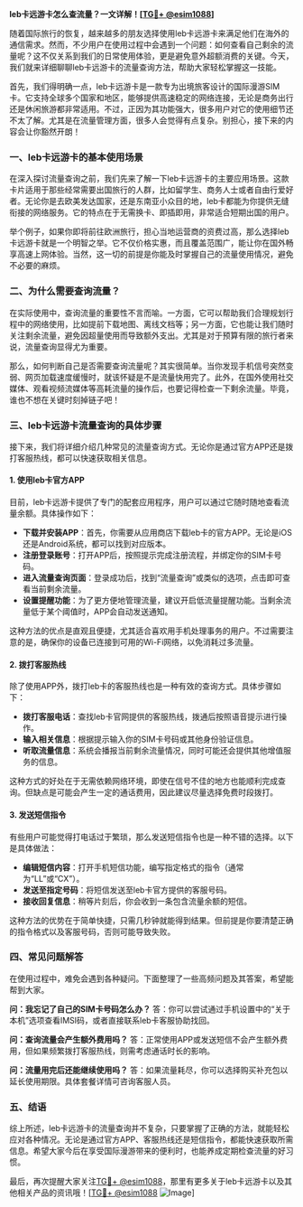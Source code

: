 **leb卡远游卡怎么查流量？一文详解！[[TG💪+ @esim1088](https://t.me/s/esim1088)]**

随着国际旅行的恢复，越来越多的朋友选择使用leb卡远游卡来满足他们在海外的通信需求。然而，不少用户在使用过程中会遇到一个问题：如何查看自己剩余的流量呢？这不仅关系到我们的日常使用体验，更是避免意外超额消费的关键。今天，我们就来详细聊聊leb卡远游卡的流量查询方法，帮助大家轻松掌握这一技能。

首先，我们得明确一点，leb卡远游卡是一款专为出境旅客设计的国际漫游SIM卡。它支持全球多个国家和地区，能够提供高速稳定的网络连接，无论是商务出行还是休闲旅游都非常适用。不过，正因为其功能强大，很多用户对它的使用细节还不太了解。尤其是在流量管理方面，很多人会觉得有点复杂。别担心，接下来的内容会让你豁然开朗！

### 一、leb卡远游卡的基本使用场景

在深入探讨流量查询之前，我们先来了解一下leb卡远游卡的主要应用场景。这款卡片适用于那些经常需要出国旅行的人群，比如留学生、商务人士或者自由行爱好者。无论你是去欧美发达国家，还是东南亚小众目的地，leb卡都能为你提供无缝衔接的网络服务。它的特点在于无需换卡、即插即用，非常适合短期出国的用户。

举个例子，如果你即将前往欧洲旅行，担心当地运营商的资费过高，那么选择leb卡远游卡就是一个明智之举。它不仅价格实惠，而且覆盖范围广，能让你在国外畅享高速上网体验。当然，这一切的前提是你能及时掌握自己的流量使用情况，避免不必要的麻烦。

### 二、为什么需要查询流量？

在实际使用中，查询流量的重要性不言而喻。一方面，它可以帮助我们合理规划行程中的网络使用，比如提前下载地图、离线文档等；另一方面，它也能让我们随时关注剩余流量，避免因超量使用而导致额外支出。尤其是对于预算有限的旅行者来说，流量查询显得尤为重要。

那么，如何判断自己是否需要查询流量呢？其实很简单。当你发现手机信号突然变弱、网页加载速度缓慢时，就该怀疑是不是流量快用完了。此外，在国外使用社交媒体、观看视频流媒体等高耗流量的操作后，也要记得检查一下剩余流量。毕竟，谁也不想在关键时刻掉链子吧！

### 三、leb卡远游卡流量查询的具体步骤

接下来，我们将详细介绍几种常见的流量查询方式。无论你是通过官方APP还是拨打客服热线，都可以快速获取相关信息。

#### 1. 使用leb卡官方APP

目前，leb卡远游卡提供了专门的配套应用程序，用户可以通过它随时随地查看流量余额。具体操作如下：

- **下载并安装APP**：首先，你需要从应用商店下载leb卡的官方APP。无论是iOS还是Android系统，都可以找到对应版本。
- **注册登录账号**：打开APP后，按照提示完成注册流程，并绑定你的SIM卡号码。
- **进入流量查询页面**：登录成功后，找到“流量查询”或类似的选项，点击即可查看当前剩余流量。
- **设置提醒功能**：为了更方便地管理流量，建议开启低流量提醒功能。当剩余流量低于某个阈值时，APP会自动发送通知。

这种方法的优点是直观且便捷，尤其适合喜欢用手机处理事务的用户。不过需要注意的是，确保你的设备已连接到可用的Wi-Fi网络，以免消耗过多流量。

#### 2. 拨打客服热线

除了使用APP外，拨打leb卡的客服热线也是一种有效的查询方式。具体步骤如下：

- **拨打客服电话**：查找leb卡官网提供的客服热线，拨通后按照语音提示进行操作。
- **输入相关信息**：根据提示输入你的SIM卡号码或其他身份验证信息。
- **听取流量信息**：系统会播报当前剩余流量情况，同时可能还会提供其他增值服务的信息。

这种方式的好处在于无需依赖网络环境，即使在信号不佳的地方也能顺利完成查询。但缺点是可能会产生一定的通话费用，因此建议尽量选择免费时段拨打。

#### 3. 发送短信指令

有些用户可能觉得打电话过于繁琐，那么发送短信指令也是一种不错的选择。以下是具体做法：

- **编辑短信内容**：打开手机短信功能，编写指定格式的指令（通常为“LL”或“CX”）。
- **发送至指定号码**：将短信发送至leb卡官方提供的客服号码。
- **接收回复信息**：稍等片刻后，你会收到一条包含流量余额的短信。

这种方法的优势在于简单快捷，只需几秒钟就能得到结果。但前提是你要清楚正确的指令格式以及客服号码，否则可能导致失败。

### 四、常见问题解答

在使用过程中，难免会遇到各种疑问。下面整理了一些高频问题及其答案，希望能帮到大家。

**问：我忘记了自己的SIM卡号码怎么办？**
答：你可以尝试通过手机设置中的“关于本机”选项查看IMSI码，或者直接联系leb卡客服协助找回。

**问：查询流量会产生额外费用吗？**
答：正常使用APP或发送短信不会产生额外费用，但如果频繁拨打客服热线，则需考虑通话时长的影响。

**问：流量用完后还能继续使用吗？**
答：如果流量耗尽，你可以选择购买补充包以延长使用期限。具体套餐详情可咨询客服人员。

### 五、结语

综上所述，leb卡远游卡的流量查询并不复杂，只要掌握了正确的方法，就能轻松应对各种情况。无论是通过官方APP、客服热线还是短信指令，都能快速获取所需信息。希望大家今后在享受国际漫游带来的便利时，也能养成定期检查流量的好习惯。

最后，再次提醒大家关注[TG💪+ @esim1088](https://t.me/s/esim1088)，那里有更多关于leb卡远游卡以及其他相关产品的资讯哦！[[TG💪+ @esim1088](https://t.me/s/esim1088) ![Image](https://i.postimg.cc/4NQfJmqS/Snipaste-2025-05-13-00-14-12.png)]